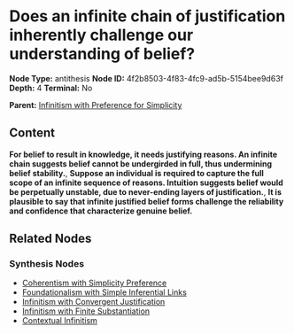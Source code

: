 # Does an infinite chain of justification inherently challenge our understanding of belief?

**Node Type:** antithesis
**Node ID:** 4f2b8503-4f83-4fc9-ad5b-5154bee9d63f
**Depth:** 4
**Terminal:** No

**Parent:** [Infinitism with Preference for Simplicity](infinitism-with-preference-for-simplicity-synthesis-889456e8-5add-4e2a-9b84-f91df52adf7a.md)

## Content

**For belief to result in knowledge, it needs justifying reasons. An infinite chain suggests belief cannot be undergirded in full, thus undermining belief stability.**, **Suppose an individual is required to capture the full scope of an infinite sequence of reasons. Intuition suggests belief would be perpetually unstable, due to never-ending layers of justification.**, **It is plausible to say that infinite justified belief forms challenge the reliability and confidence that characterize genuine belief.**

## Related Nodes

### Synthesis Nodes

- [Coherentism with Simplicity Preference](coherentism-with-simplicity-preference-synthesis-1b86486c-f384-4206-b23d-4f92db74c717.md)
- [Foundationalism with Simple Inferential Links](foundationalism-with-simple-inferential-links-synthesis-4285c8b6-b2d3-4cda-8af3-09ee493bb7ed.md)
- [Infinitism with Convergent Justification](infinitism-with-convergent-justification-synthesis-e72088cf-0d96-48c2-bb82-5aa670a2f22c.md)
- [Infinitism with Finite Substantiation](infinitism-with-finite-substantiation-synthesis-2342935e-a12f-421e-ba57-6e5b0d5d6058.md)
- [Contextual Infinitism](contextual-infinitism-synthesis-cafa7081-ba9f-42d2-b8f3-0fa9fd30e364.md)
